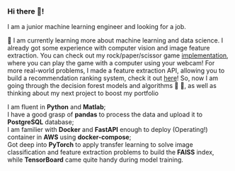 ### Hi there :wave:!

I am a junior machine learning engineer and looking for a job. 

🌱 I am currently learning more about machine learning and data science. I already got some experience with computer vision and image feature extraction. You can check out my rock/paper/scissor game [implementation](https://github.com/WitnessOfThe/computer-vision-rock-paper-scissors), where you can play the game with a computer using your webcam! For more real-world problems, I made a feature extraction API, allowing you to build a recommendation ranking system, check it out [here](https://github.com/WitnessOfThe/facebook-marketplaces-recommendation-ranking-system)! 
So, now I am going through the decision forest models and algorithms :evergreen_tree: :deciduous_tree:, as well as thinking about my next project to boost my portfolio

I am fluent in **Python** and **Matlab**; <br />
I have a good grasp of **pandas** to process the data and upload it to **PostgreSQL** database; <br />
I am familier with **Docker** and **FastAPI** enough to deploy (Operating!) container in **AWS** using **docker-compose**; <br />
Got deep into **PyTorch** to apply transfer learning to solve image classification and feature extraction problems to build the **FAISS** index, while **TensorBoard** came quite handy during model training.

<!--
**WitnessOfThe/WitnessOfThe** is a ✨ _special_ ✨ repository because its `README.md` (this file) appears on your GitHub profile.

Here are some ideas to get you started:

- 🔭 I’m currently working on ...
- 🌱 I’m currently learning ...
- 👯 I’m looking to collaborate on ...
- 🤔 I’m looking for help with ...
- 💬 Ask me about ...
- 📫 How to reach me: ...
- 😄 Pronouns: ...
- ⚡ Fun fact: ...
-->
